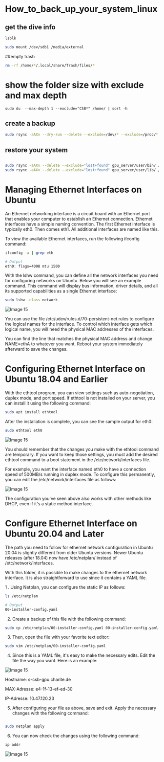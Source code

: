 # How_to_back_up_your_system_linux

## get the dive info
```bash
lsblk

sudo mount /dev/sdb1 /media/external
```

##empty trash
```bash
rm -rf /home/*/.local/share/Trash/files/*
```

# show the folder size with exclude and max depth
`sudo du  --max-depth 1 --exclude="CSB*" /home/ | sort -h`

## create a backup

```bash
sudo rsync -aAXv --dry-run --delete --exclude=/dev/* --exclude=/proc/* --exclude=/sys/* --exclude=/tmp/* --exclude=/run/* --exclude=/mnt/* --exclude=/media/* --exclude="swapfile" --exclude="lost+found" --exclude=".cache" --exclude="Downloads" --exclude=".VirtualBoxVMs" --exclude=".ecryptfs" --exclude="CSB_NeuroRad*" --exclude="PROSCIS" --exclude="PRO" /* gpu_server/
```

## restore your system

```bash

sudo rsync -aAXv --delete --exclude="lost+found" gpu_server/user/bin/ /usr/bin/
sudo rsync -aAXv --delete --exclude="lost+found" gpu_server/user/lib/ /usr/lib/

```

# Managing Ethernet Interfaces on Ubuntu

An Ethernet networking interface is a circuit board with an Ethernet port that enables your computer to establish an Ethernet connection. Ethernet interfaces have a simple naming convention. The first Ethernet interface is typically eth0. Then comes eth1. All additional interfaces are named like this.

To view the available Ethernet interfaces, run the following ifconfig command:

```bash
ifconfig -a | grep eth

# Output
eth0: flags=4098 mtu 1500
```

With the lshw command, you can define all the network interfaces you need for configuring networks on Ubuntu. Below you will see an example command. This command will display bus information, driver details, and all its supported capabilities as a single Ethernet interface:

```bash
sudo lshw -class network

```

![Image 15](https://static1.makeuseofimages.com/wordpress/wp-content/uploads/2022/08/lshw-class-network-and-network-information-output.jpg?q=50&fit=crop&w=1500&dpr=1.5)


You can use the file /etc/udev/rules.d/70-persistent-net.rules to configure the logical names for the interface. To control which interface gets which logical name, you will need the physical MAC addresses of the interfaces.

You can find the line that matches the physical MAC address and change NAME=ethA to whatever you want. Reboot your system immediately afterward to save the changes.




# Configuring Ethernet Interface on Ubuntu 18.04 and Earlier


With the ethtool program, you can view settings such as auto-negotiation, duplex mode, and port speed. If ethtool is not installed on your server, you can install it using the following command:

```bash
sudo apt install ethtool

```

After the installation is complete, you can see the sample output for eth0:

```bash
sudo ethtool eth0

```

![Image 15](https://static1.makeuseofimages.com/wordpress/wp-content/uploads/2022/08/ethtool-usage-for-eth0-output.jpg?q=50&fit=crop&w=1500&dpr=1.5)

You should remember that the changes you make with the ethtool command are temporary. If you want to keep those settings, you must add the desired ethtool command to a boot statement in the /etc/network/interfaces file.

For example, you want the interface named eth0 to have a connection speed of 500MB/s running in duplex mode. To configure this permanently, you can edit the /etc/network/interfaces file as follows:


![Image 15](https://static1.makeuseofimages.com/wordpress/wp-content/uploads/2022/08/eth0-500-mbs-configuration-interfaces-file.jpg?q=50&fit=crop&w=1500&dpr=1.5)

The configuration you've seen above also works with other methods like DHCP, even if it's a static method interface.


# Configure Ethernet Interface on Ubuntu 20.04 and Later

The path you need to follow for ethernet network configuration in Ubuntu 20.04 is slightly different from older Ubuntu versions. Newer Ubuntu releases (after 18.04) now have /etc/netplan/ instead of /etc/network/interfaces.

With this folder, it is possible to make changes to the ethernet network interface. It is also straightforward to use since it contains a YAML file.

1 . Using Netplan, you can configure the static IP as follows:

```bash
ls /etc/netplan

# Output
00-installer-config.yaml

```
2. Create a backup of this file with the following command:

```bash
sudo cp /etc/netplan/00-installer-config.yaml 00-installer-config.yaml.copy

```

3. Then, open the file with your favorite text editor:


```bash
sudo vim /etc/netplan/00-installer-config.yaml
```
4. Since this is a YAML file, it's easy to make the necessary edits. Edit the file the way you want. Here is an example:

![Image 15](https://static1.makeuseofimages.com/wordpress/wp-content/uploads/2022/10/netplan-network-config-file-for-ubuntu.jpg?q=50&fit=crop&w=1500&dpr=1.5)

Hostname:
s-csb-gpu.charite.de

MAX-Adresse:
e4-1f-13-ef-ed-30

IP-Adresse:
10.47.120.23

5. After configuring your file as above, save and exit. Apply the necessary changes with the following command:

```bash

sudo netplan apply

```

6. You can now check the changes using the following command:

```bash
ip addr
```



![Image 15](https://static1.makeuseofimages.com/wordpress/wp-content/uploads/2022/10/changes-check-for-netplan-configuration-for-ubuntu-server.jpg?q=50&fit=crop&w=1500&dpr=1.5)

